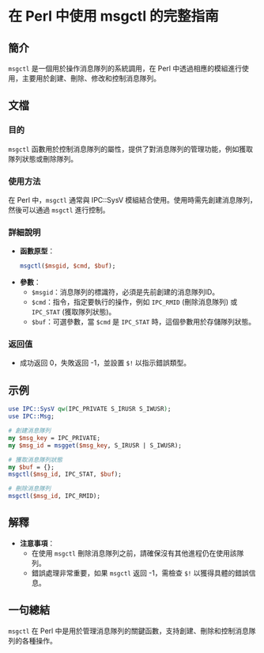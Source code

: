<!--
Meta Description: # 在 Perl 中使用 msgctl 的完整指南 ## 簡介 `msgctl` 是一個用於操作消息隊列的系統調用，在 Perl 中透過相應的模組進行使用，主要用於創建、刪除、修改和控制消息隊列。 ## 文檔 ### 目的 `msgctl` 函數用於控制消息隊列的屬性，提供了對消息隊列的管理功能，例...
Meta Keywords: msgctl, perl, buf, ipc, cmd
-->

# 在 Perl 中使用 msgctl 的完整指南

## 簡介
`msgctl` 是一個用於操作消息隊列的系統調用，在 Perl 中透過相應的模組進行使用，主要用於創建、刪除、修改和控制消息隊列。

## 文檔
### 目的
`msgctl` 函數用於控制消息隊列的屬性，提供了對消息隊列的管理功能，例如獲取隊列狀態或刪除隊列。

### 使用方法
在 Perl 中，`msgctl` 通常與 IPC::SysV 模組結合使用。使用時需先創建消息隊列，然後可以通過 `msgctl` 進行控制。

### 詳細說明
- **函數原型**：
  ```perl
  msgctl($msgid, $cmd, $buf);
  ```
- **參數**：
  - `$msgid`：消息隊列的標識符，必須是先前創建的消息隊列ID。
  - `$cmd`：指令，指定要執行的操作，例如 `IPC_RMID` (刪除消息隊列) 或 `IPC_STAT` (獲取隊列狀態)。
  - `$buf`：可選參數，當 `$cmd` 是 `IPC_STAT` 時，這個參數用於存儲隊列狀態。

### 返回值
- 成功返回 0，失敗返回 -1，並設置 `$!` 以指示錯誤類型。

## 示例
```perl
use IPC::SysV qw(IPC_PRIVATE S_IRUSR S_IWUSR);
use IPC::Msg;

# 創建消息隊列
my $msg_key = IPC_PRIVATE;
my $msg_id = msgget($msg_key, S_IRUSR | S_IWUSR);

# 獲取消息隊列狀態
my $buf = {};
msgctl($msg_id, IPC_STAT, $buf);

# 刪除消息隊列
msgctl($msg_id, IPC_RMID);
```

## 解釋
- **注意事項**：
  - 在使用 `msgctl` 刪除消息隊列之前，請確保沒有其他進程仍在使用該隊列。
  - 錯誤處理非常重要，如果 `msgctl` 返回 -1，需檢查 `$!` 以獲得具體的錯誤信息。

## 一句總結
`msgctl` 在 Perl 中是用於管理消息隊列的關鍵函數，支持創建、刪除和控制消息隊列的各種操作。